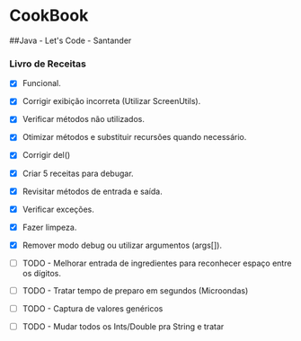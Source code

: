 # CookBook

##Java - Let's Code - Santander
### Livro de Receitas

- [x] Funcional.
- [x] Corrigir exibição incorreta (Utilizar ScreenUtils).
- [x] Verificar métodos não utilizados.
- [x] Otimizar métodos e substituir recursões quando necessário.
- [x] Corrigir del()
- [x] Criar 5 receitas para debugar.
- [x] Revisitar métodos de entrada e saída.
- [x] Verificar exceções.
- [x] Fazer limpeza.
- [x] Remover modo debug ou utilizar argumentos (args[]).

- [ ] TODO - Melhorar entrada de ingredientes para reconhecer espaço entre os dígitos.
- [ ] TODO - Tratar tempo de preparo em segundos (Microondas)
- [ ] TODO - Captura de valores genéricos
- [ ] TODO - Mudar todos os Ints/Double pra String e tratar 


